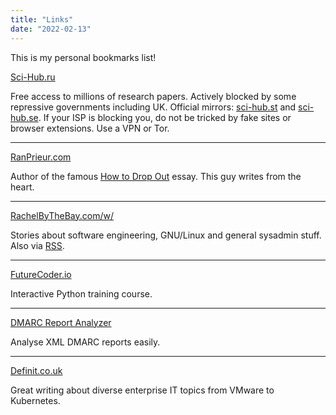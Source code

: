 ```yaml
---
title: "Links"
date: "2022-02-13"
---
```

This is my personal bookmarks list!

[Sci-Hub.ru](https://sci-hub.ru)

Free access to millions of research papers. Actively blocked by some repressive governments including UK. Official mirrors: [sci-hub.st](https://sci-hub.st) and [sci-hub.se](https://sci-hub.se). If your ISP is blocking you, do not be tricked by fake sites or browser extensions. Use a VPN or Tor.
* * *
[RanPrieur.com](https://ranprieur.com)

Author of the famous [How to Drop Out](https://ranprieur.com/essays/dropout.html) essay. This guy writes from the heart.
* * *
[RachelByTheBay.com/w/](https://rachelbythebay.com/w/)

Stories about software engineering, GNU/Linux and general sysadmin stuff. Also via [RSS](https://rachelbythebay.com/w/atom.xml).
* * *
[FutureCoder.io](https://futurecoder.io)

Interactive Python training course.
* * *
[DMARC Report Analyzer](https://dmarcian.com/xml-to-human-converter/)

Analyse XML DMARC reports easily.
* * *
[Definit.co.uk](https://www.definit.co.uk/)

Great writing about diverse enterprise IT topics from VMware to Kubernetes.